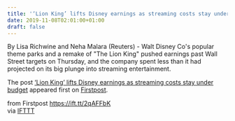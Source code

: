 ```yaml
---
title: '‘Lion King’ lifts Disney earnings as streaming costs stay under budget'
date: 2019-11-08T02:01:00+01:00
draft: false
---
```


By Lisa Richwine and Neha Malara (Reuters) - Walt Disney Co's popular theme parks and a remake of "The Lion King" pushed earnings past Wall Street targets on Thursday, and the company spent less than it had projected on its big plunge into streaming entertainment.

The post [‘Lion King’ lifts Disney earnings as streaming costs stay under budget](http://www.firstpost.com/tech/news-analysis/lion-king-lifts-disney-earnings-as-streaming-costs-stay-under-budget-7620101.html) appeared first on [Firstpost](http://www.firstpost.com).

  
  
from Firstpost https://ift.tt/2qAFFbK  
via [IFTTT](https://ifttt.com/?ref=da&site=blogger)